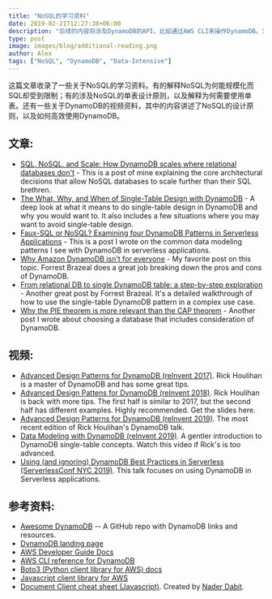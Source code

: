 ```yaml
---
title: "NoSQL的学习资料"
date: 2019-02-21T12:27:38+06:00
description: "后续的内容将涉及DynamoDB的API，比如通过AWS CLI来操作DynamoDB。为了操作DynamoDB，我们需要搭建DynamoDB的环境。"
type: post
image: images/blog/additional-reading.png
author: Alex
tags: ["NoSQL", "DynamoDB", "Data-Intensive"]
---
```


这篇文章收录了一些关于NoSQL的学习资料。有的解释NoSQL为何能规模化而SQL却受到限制；有的涉及NoSQL的单表设计原则，以及解释为何需要使用单表。还有一些关于DynamoDB的视频资料，其中的内容讲述了NoSQL的设计原则，以及如何高效使用DynamoDB。

## 文章:

* [SQL, NoSQL, and Scale: How DynamoDB scales where relational databases don't](https://www.alexdebrie.com/posts/dynamodb-no-bad-queries/) - This is a post of mine explaining the core architectural decisions that allow NoSQL databases to scale further than their SQL brethren.
* [The What, Why, and When of Single-Table Design with DynamoDB](https://www.alexdebrie.com/posts/dynamodb-single-table/) - A deep look at what it means to do single-table design in DynamoDB and why you would want to. It also includes a few situations where you may want to avoid single-table design.
* [Faux-SQL or NoSQL? Examining four DynamoDB Patterns in Serverless Applications](https://www.alexdebrie.com/posts/dynamodb-patterns-serverless/) - This is a post I wrote on the common data modeling patterns I see with DynamoDB in serverless applications.
* [Why Amazon DynamoDB isn't for everyone]() - My favorite post on this topic. Forrest Brazeal does a great job breaking down the pros and cons of DynamoDB.
* [From relational DB to single DynamoDB table: a step-by-step exploration](https://www.trek10.com/blog/dynamodb-single-table-relational-modeling/) - Another great post by Forrest Brazeal. It's a detailed walkthrough of how to use the single-table DynamoDB pattern in a complex use case.
* [Why the PIE theorem is more relevant than the CAP theorem](https://www.alexdebrie.com/posts/choosing-a-database-with-pie/) - Another post I wrote about choosing a database that includes consideration of DynamoDB.

## 视频:

* [Advanced Design Patterns for DynamoDB (reInvent 2017)](https://www.youtube.com/watch?v=jzeKPKpucS0). Rick Houlihan is a master of DynamoDB and has some great tips.
* [Advanced Design Pattens for DynamoDB (reInvent 2018)](https://www.youtube.com/watch?v=HaEPXoXVf2k). Rick Houlihan is back with more tips. The first half is similar to 2017, but the second half has different examples. Highly recommended. Get the slides here.
* [Advanced Design Patterns for DynamoDB (reInvent 2019)](https://t.co/fRtp2X3Vgg?amp=1). The most recent edition of Rick Houlihan's DynamoDB talk.
* [Data Modeling with DynamoDB (reInvent 2019)](https://www.youtube.com/watch?v=DIQVJqiSUkE). A gentler introduction to DynamoDB single-table concepts. Watch this video if Rick's is too advanced.
* [Using (and ignoring) DynamoDB Best Practices in Serverless (ServerlessConf NYC 2019)](https://acloud.guru/series/serverlessconf-nyc-2019/view/dynamodb-best-practices). This talk focuses on using DynamoDB in Serverless applications.

## 参考资料:

* [Awesome DynamoDB](https://github.com/alexdebrie/awesome-dynamodb) -- A GitHub repo with DynamoDB links and resources.
* [DynamoDB landing page](https://aws.amazon.com/dynamodb/)
* [AWS Developer Guide Docs](https://docs.aws.amazon.com/amazondynamodb/latest/developerguide/Introduction.html)
* [AWS CLI reference for DynamoDB](https://docs.aws.amazon.com/cli/latest/reference/dynamodb/index.html)
* [Boto3 (Python client library for AWS) docs](http://boto3.readthedocs.io/en/latest/reference/services/dynamodb.html)
* [Javascript client library for AWS](https://docs.aws.amazon.com/AWSJavaScriptSDK/latest/AWS/DynamoDB.html)
* [Document Client cheat sheet (Javascript)](https://github.com/dabit3/dynamodb-documentclient-cheat-sheet). Created by [Nader Dabit](https://twitter.com/dabit3).